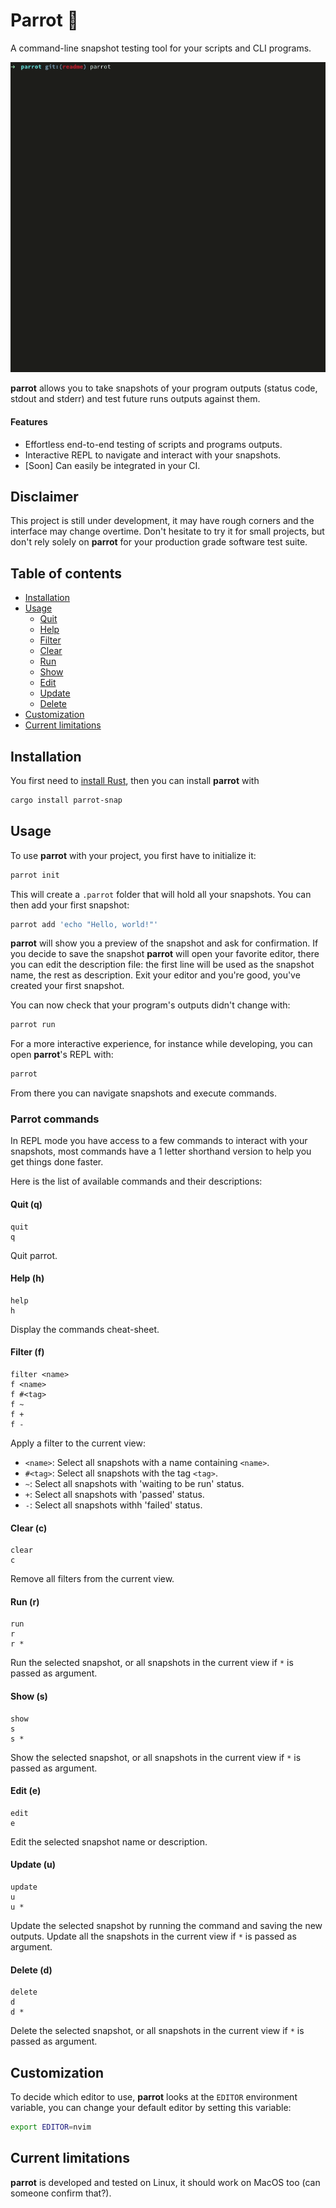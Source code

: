# Parrot 🦜

A command-line snapshot testing tool for your scripts and CLI programs.

<div align="center">
  <img src="./assets/demo.gif" alt="Parrot demo"/>
</div>

**parrot** allows you to take snapshots of your program outputs (status code, stdout and stderr) and test future runs outputs against them.

#### Features
- Effortless end-to-end testing of scripts and programs outputs.
- Interactive REPL to navigate and interact with your snapshots.
- [Soon] Can easily be integrated in your CI.

## Disclaimer

This project is still under development, it may have rough corners and the interface may change overtime. Don't hesitate to try it for small projects, but don't rely solely on **parrot** for your production grade software test suite.

## Table of contents

- [Installation](#installation)
- [Usage](#usage)
  - [Quit](#quit-q)
  - [Help](#help-h)
  - [Filter](#filter-f)
  - [Clear](#clear-c)
  - [Run](#run-r)
  - [Show](#show-s)
  - [Edit](#edit-e)
  - [Update](#update-u)
  - [Delete](#delete-d)
- [Customization](#customization)
- [Current limitations](#current-limitations)

## Installation

You first need to [install Rust](https://www.rust-lang.org/tools/install), then you can install **parrot** with 

```sh
cargo install parrot-snap
```

## Usage

To use **parrot** with your project, you first have to initialize it:

```sh
parrot init
```

This will create a `.parrot` folder that will hold all your snapshots. You can then add your first snapshot:

```sh
parrot add 'echo "Hello, world!"'
```

**parrot** will show you a preview of the snapshot and ask for confirmation. If you decide to save the snapshot **parrot** will open your favorite editor, there you can edit the description file: the first line will be used as the snapshot name, the rest as description. Exit your editor and you're good, you've created your first snapshot.

You can now check that your program's outputs didn't change with:

```sh
parrot run
```

For a more interactive experience, for instance while developing, you can open **parrot**'s REPL with:

```sh
parrot
```

From there you can navigate snapshots and execute commands.

### Parrot commands

In REPL mode you have access to a few commands to interact with your snapshots, most commands have a 1 letter shorthand version to help you get things done faster.

Here is the list of available commands and their descriptions:

#### Quit (q)

```
quit
q
```

Quit parrot.

#### Help (h)

```
help
h
```

Display the commands cheat-sheet.

#### Filter (f)

```
filter <name>
f <name>
f #<tag>
f ~
f +
f -
```

Apply a filter to the current view:
- `<name>`: Select all snapshots with a name containing `<name>`.
- `#<tag>`: Select all snapshots with the tag `<tag>`.
- `~`: Select all snapshots with 'waiting to be run' status.
- `+`: Select all snapshots with 'passed' status.
- `-`: Select all snapshots withh 'failed' status.

#### Clear (c)

```
clear
c
```

Remove all filters from the current view.

#### Run (r)

```
run
r
r *
```

Run the selected snapshot, or all snapshots in the current view if `*` is passed as argument.

#### Show (s)

```
show
s
s *
```

Show the selected snapshot, or all snapshots in the current view if `*` is passed as argument.

#### Edit (e)

```
edit
e
```

Edit the selected snapshot name or description.

#### Update (u)

```
update
u
u *
```

Update the selected snapshot by running the command and saving the new outputs. Update all the snapshots in the current view if `*` is passed as argument.

#### Delete (d)

```
delete
d
d *
```

Delete the selected snapshot, or all snapshots in the current view if `*` is passed as argument.

## Customization

To decide which editor to use, **parrot** looks at the `EDITOR` environment variable, you can change your default editor by setting this variable:

```sh
export EDITOR=nvim
```

## Current limitations

**parrot** is developed and tested on Linux, it should work on MacOS too (can someone confirm that?).

